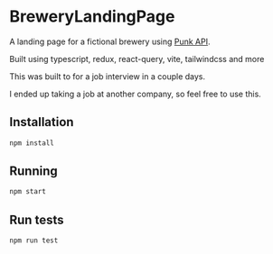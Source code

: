 # BreweryLandingPage

A landing page for a fictional brewery using [Punk API](https://punkapi.com/documentation/v2).

Built using typescript, redux, react-query, vite, tailwindcss and more

This was built to for a job interview in a couple days.

I ended up taking a job at another company, so feel free to use this.

## Installation

```sh
npm install
```

## Running

```sh
npm start
```

## Run tests

```sh
npm run test
```
